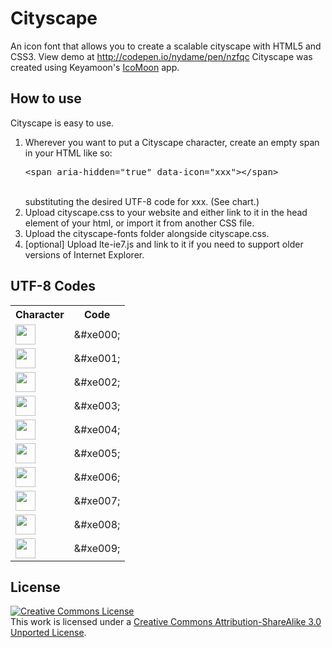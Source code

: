 Cityscape
=========

An icon font that allows you to create a scalable cityscape with HTML5 and CSS3.  View demo at http://codepen.io/nydame/pen/nzfqc
Cityscape was created using Keyamoon's <a href="http://icomoon.io/app">IcoMoon</a> app.
<h2>How to use</h2>
<p>Cityscape is easy to use.</p>
<ol>
<li>Wherever you want to put a Cityscape character, create an empty span in your HTML like so: <br /><pre>&lt;span aria-hidden="true" data-icon="xxx"&gt;&lt;/span&gt;</pre><br /> substituting the desired UTF-8 code for xxx. (See chart.)</li>
<li>Upload cityscape.css to your website and either link to it in the head element of your html, or import it from another CSS file.</li>
<li>Upload the cityscape-fonts folder alongside cityscape.css.</li>
<li>[optional] Upload lte-ie7.js and link to it if you need to support older versions of Internet Explorer.</li>
</ol>
<h2>UTF-8 Codes</h2>
<table>
<tr><th>Character</th><th>Code</th></tr>
<tr><td><img src="http://www.fireflywebz.com/cityscape/buildings01.png" width="32" height="32" /></td><td>&amp;#xe000;</td></tr>
<tr><td><img src="http://www.fireflywebz.com/cityscape/buildings02.png" width="32" height="32" /></td><td>&amp;#xe001;</td></tr>
<tr><td><img src="http://www.fireflywebz.com/cityscape/buildings03.png" width="32" height="32" /></td><td>&amp;#xe002;</td></tr>
<tr><td><img src="http://www.fireflywebz.com/cityscape/buildings04.png" width="32" height="32" /></td><td>&amp;#xe003;</td></tr>
<tr><td><img src="http://www.fireflywebz.com/cityscape/buildings05.png" width="32" height="32" /></td><td>&amp;#xe004;</td></tr>
<tr><td><img src="http://www.fireflywebz.com/cityscape/buildings06.png" width="32" height="32" /></td><td>&amp;#xe005;</td></tr>
<tr><td><img src="http://www.fireflywebz.com/cityscape/buildings07.png" width="32" height="32" /></td><td>&amp;#xe006;</td></tr>
<tr><td><img src="http://www.fireflywebz.com/cityscape/buildings08.png" width="32" height="32" /></td><td>&amp;#xe007;</td></tr>
<tr><td><img src="http://www.fireflywebz.com/cityscape/buildings09.png" width="32" height="32" /></td><td>&amp;#xe008;</td></tr>
<tr><td><img src="http://www.fireflywebz.com/cityscape/buildings10.png" width="32" height="32" /></td><td>&amp;#xe009;</td></tr>
</table>
<h2>License</h2>
<p><a rel="license" href="http://creativecommons.org/licenses/by-sa/3.0/"><img alt="Creative Commons License" style="border-width:0" src="http://i.creativecommons.org/l/by-sa/3.0/88x31.png" /></a><br />This work is licensed under a <a rel="license" href="http://creativecommons.org/licenses/by-sa/3.0/">Creative Commons Attribution-ShareAlike 3.0 Unported License</a>.</p>